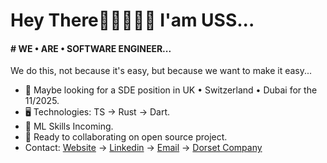 Hey There👋🏼👨🏽‍🦱 I'am USS...
======================================================================================================================================

#### # WE • ARE • SOFTWARE ENGINEER...
We do this, not because it's easy, but because we want to make it easy...

* 👀 Maybe looking for a SDE position in UK • Switzerland • Dubai for the 11/2025.
* 🖥️ Technologies: TS → Rust → Dart.
* 🌱 ML Skills Incoming.
* 🤝 Ready to collaborating on open source project.
* Contact: [Website](https://uss-franckmekoulou.web.app/) → [Linkedin](https://www.linkedin.com/in/franck-mekoulou/) → [Email](mailto:franckmekoulou.dev@hotmail.com) → [Dorset Company](https://www.dorsetcompany.com/)
